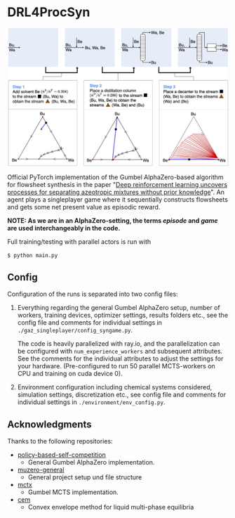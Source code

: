 # DRL4ProcSyn

![image](readme_image.jpg)

Official PyTorch implementation of the Gumbel AlphaZero-based algorithm for flowsheet synthesis in the paper "[Deep reinforcement learning uncovers processes for separating azeotropic mixtures without prior knowledge](https://arxiv.org/abs/2310.06415)". An agent plays a singleplayer game where it sequentially constructs flowsheets and gets some net present value as episodic reward.

**NOTE: As we are in an AlphaZero-setting, the terms _episode_ and _game_ are used interchangeably in the code.**

Full training/testing with parallel actors is run with

```shell
$ python main.py
```

## Config

Configuration of the runs is separated into two config files: 

1. Everything regarding the general Gumbel AlphaZero setup, number of workers, training devices, optimizer settings, results folders etc., see the config file and comments for individual settings in `./gaz_singleplayer/config_syngame.py`.

	The code is heavily parallelized with ray.io, and the parallelization can be configured with `num_experience_workers` and 
subsequent attributes. See the comments for the individual attributes to adjust the settings for your hardware. (Pre-configured to run 50 parallel MCTS-workers on CPU and training on cuda device 0).

2. Environment configuration including chemical systems considered, simulation settings, discretization etc., see config file and comments for individual settings in `./environment/env_config.py`. 

## Acknowledgments

Thanks to the following repositories:

- [policy-based-self-competition](https://github.com/grimmlab/policy-based-self-competition)
  - General Gumbel AlphaZero implementation.
- [muzero-general](https://github.com/werner-duvaud/muzero-general/)
  - General project setup und file structure
- [mctx](https://github.com/deepmind/mctx)
  - Gumbel MCTS implementation.
- [cem](https://github.com/grimmlab/cem)
  - Convex envelope method for liquid multi-phase equilibria